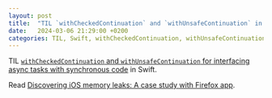 ```yaml
---
layout: post
title:  "TIL `withCheckedContinuation` and `withUnsafeContinuation` in Swift 5.5"
date:   2024-03-06 21:29:00 +0200
categories: TIL, Swift, withCheckedContinuation, withUnsafeContinuation, Memory leaks
---
```

TIL [`withCheckedContinuation` and `withUnsafeContinuation` for interfacing async tasks with synchronous code](https://www.hackingwithswift.com/swift/5.5/continuations) in Swift.

Read [Discovering iOS memory leaks: A case study with Firefox app](https://www.amanjeet.me/discovering-ios-memory-leaks-case-study/).
